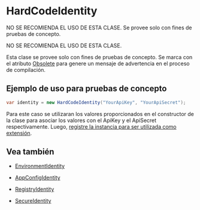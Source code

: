 # HardCodeIdentity

NO SE RECOMIENDA EL USO DE ESTA CLASE. Se provee solo con fines de pruebas de concepto.


<div class="admonition error">
   <p class="first admonition-title">NO SE RECOMIENDA EL USO DE ESTA CLASE.</p>
   <p class="last">Esta clase se provee solo con fines de pruebas de concepto. Se marca con el atributo <a href="https://docs.microsoft.com/en-us/dotnet/api/system.obsoleteattribute">Obsolete</a> para genere un mensaje de advertencia en el proceso de compilación.<p>
</div>

## Ejemplo de uso para pruebas de concepto

```c#
var identity = new HardCodeIdentity("YourApiKey", "YourApiSecret");
```

Para este caso se utilizaran los valores proporcionados en el constructor de la clase para asociar los valores con el ApiKey y el ApiSecret respectivamente. Luego, [registre la instancia para ser utilizada como extensión](ServiceLocator.md).

## Vea también
 
- [EnvironmentIdentity](EnvironmentIdentity.md)

- [AppConfigIdentity](AppConfigIdentity.md)

- [RegistryIdentity](RegistryIdentity.md)

- [SecureIdentity](SecureIdentity.md)
